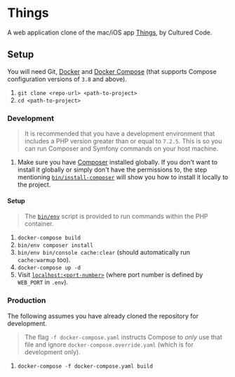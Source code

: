 # Things

A web application clone of the mac/iOS app [Things](https://culturedcode.com/things/),
by Cultured Code.

## Setup

You will need Git, [Docker](https://docs.docker.com/engine/install/ubuntu/) and
[Docker Compose](https://docs.docker.com/compose/install/) (that supports Compose
configuration versions of `3.8` and above).

1. `git clone <repo-url> <path-to-project>`
2. `cd <path-to-project>`

### Development

> It is recommended that you have a development environment that includes a PHP
> version greater than or equal to `7.2.5`. This is so you can run Composer and
> Symfony commands on your host machine.

1. Make sure you have [Composer](https://getcomposer.org) installed globally.
   If you don't want to install it globally or simply don't have the permissions
   to, the step mentioning [`bin/install-composer`](./bin/install-composer) will
   show you how to install it locally to the project.

#### Setup

> The [`bin/env`](./bin/env) script is provided to run commands within the PHP container.

1. `docker-compose build`
2. `bin/env composer install`
5. `bin/env bin/console cache:clear` (should automatically run `cache:warmup` too).
3. `docker-compose up -d`
4. Visit [`localhost:<port-number>`](http://localhost:8083) (where port number
   is defined by `WEB_PORT` in `.env`).

### Production

The following assumes you have already cloned the repository for development.

> The flag `-f docker-compose.yaml` instructs Compose to _only_ use that file
> and ignore `docker-compose.override.yaml` (which is for development only).

1. `docker-compose -f docker-compose.yaml build`
